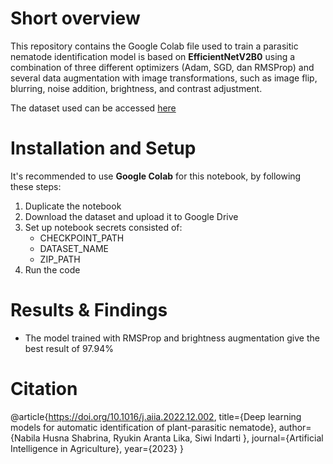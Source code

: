 # Short overview
This repository contains the Google Colab file used to train a parasitic nematode identification model is based on <b>EfficientNetV2B0</b> using a combination of three different optimizers (Adam, SGD, dan RMSProp) and several data augmentation with image transformations, such as image flip, blurring, noise addition, brightness, and contrast adjustment. 

The dataset used can be accessed <a href='https://data.mendeley.com/datasets/cck8yxj3xw/1'>here</a>

# Installation and Setup
It's recommended to use <b>Google Colab</b> for this notebook, by following these steps:
1. Duplicate the notebook
2. Download the dataset and upload it to Google Drive
3. Set up notebook secrets consisted of:
   * CHECKPOINT_PATH
   * DATASET_NAME
   * ZIP_PATH
4. Run the code

# Results & Findings
* The model trained with RMSProp and brightness augmentation give the best result of 97.94%
  
# Citation
@article{https://doi.org/10.1016/j.aiia.2022.12.002,
  title={Deep learning models for automatic identification of plant-parasitic nematode},
  author={Nabila Husna Shabrina, Ryukin Aranta Lika, Siwi Indarti },
  journal={Artificial Intelligence in Agriculture},
  year={2023}
}
